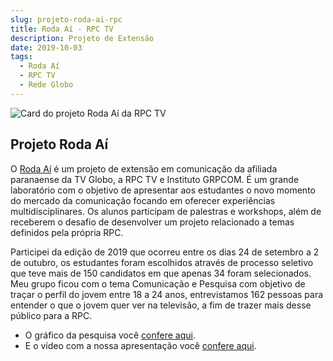 ```yaml
---
slug: projeto-roda-ai-rpc
title: Roda Aí - RPC TV
description: Projeto de Extensão
date: 2019-10-03
tags:
  - Roda Aí
  - RPC TV
  - Rede Globo
---
```


![Card do projeto Roda Aí da RPC TV](/images/upload/roda_ai.jpg "Card do projeto Roda Aí da RPC TV")

## Projeto Roda Aí

O [Roda Aí](https://rodaai.com.br/) é um projeto de extensão em comunicação da afiliada paranaense da TV Globo, a RPC TV e Instituto GRPCOM. É um grande laboratório com o objetivo de apresentar aos estudantes o novo momento do mercado da comunicação focando em oferecer experiências multidisciplinares. Os alunos participam de palestras e workshops, além de receberem o desafio de desenvolver um projeto relacionado a temas definidos pela própria RPC.

Participei da edição de 2019 que ocorreu entre os dias 24 de setembro a 2 de outubro, os estudantes foram escolhidos através de processo seletivo que teve mais de 150 candidatos em que apenas 34 foram selecionados. Meu grupo ficou com o tema Comunicação e Pesquisa com objetivo de traçar o perfil do jovem entre 18 a 24 anos, entrevistamos 162 pessoas para entender o que o jovem quer ver na televisão, a fim de trazer mais desse público para a RPC.

- O gráfico da pesquisa você [confere aqui](https://infogram.com/o-comportamento-do-jovem-com-a-televisao-1h7j4dgogogv4nr?live).
- E o vídeo com a nossa apresentação você [confere aqui](https://drive.google.com/file/d/1TMTTyHiDYZhIMR3L1lD4yC9bWAStb0WH/view).

